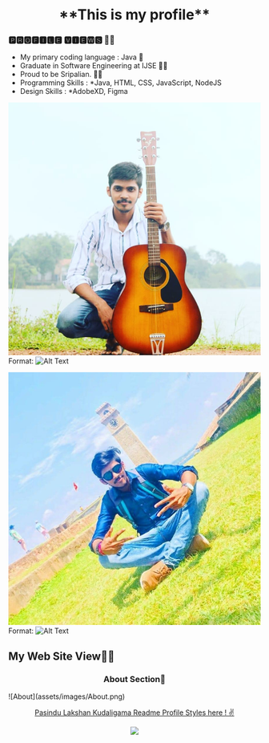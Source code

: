 <h1 align="center">**This is my profile**</h1>


### 🅿🆁🅾🅵🅸🅻🅴 🆅🅸🅴🆆🆂 🕵️‍♂️
- My primary coding language : Java 🧒
- Graduate in Software Engineering at IJSE 👨‍🎓
- Proud to be Sripalian. 💙🧡
- Programming Skills : *Java, HTML, CSS, JavaScript, NodeJS
- Design Skills : *AdobeXD, Figma

![PasinduLakshankudaligama](assets/images/1img.jpg)
Format: ![Alt Text]("https://www.facebook.com/photo.php?fbid=1316465092140856&set=pb.100013321332998.-2207520000..&type=3")

![PasinduLakshankudaligama](assets/images/2img.jpg)
Format: ![Alt Text]("https://www.facebook.com/photo.php?fbid=1316465092140856&set=pb.100013321332998.-2207520000..&type=3")

<h2>My Web Site View🕵️‍♂️ </h2>
<h3 align="center">About Section🧒</h3>
![About](assets/images/About.png)

<p align="center">
<a href="https://github.com/pasindulakshankudaligama/Readme-File-Styles">
Pasindu Lakshan Kudaligama Readme Profile Styles here ! ✌
</a>
</p>

<p align="center">
  <img src="https://capsule-render.vercel.app/api?type=waving&color=gradient&height=80&section=footer"/>
</p>